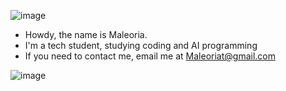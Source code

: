 ![image](https://github.com/Maleoira/Maleoira/assets/148559230/2df60154-75a8-47ac-a41c-ab15fe28f4c9)

- Howdy, the name is Maleoria.
- I'm a tech student, studying coding and AI programming
- If you need to contact me, email me at Maleoriat@gmail.com
  
![image](https://github.com/Maleoira/Maleoira/assets/148559230/5ce85d67-dfbe-48bf-9f7e-7a973a16c16f)

